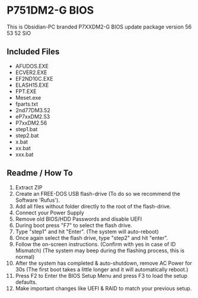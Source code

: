 # P751DM2-G BIOS

This is Obsidian-PC branded P7XXDM2-G BIOS update package version 56 53 52 SiO

## Included Files
- AFUDOS.EXE
- ECVER2.EXE
- EF2ND10C.EXE
- ELASH15.EXE
- FPT.EXE
- Meset.exe
- fparts.txt
- 2nd77DM3.52
- eP7xxDM2.53
- P7xxDM2.56
- step1.bat
- step2.bat
- x.bat
- xx.bat
- xxx.bat

## Readme / How To

1. Extract ZIP
2. Create an FREE-DOS USB flash-drive (To do so we recommend the Software 'Rufus').
3. Add all files without folder directly to the root of the flash-drive. 
4. Connect your Power Supply 
5. Remove old BIOS/HDD Passwords and disable UEFI
6. During boot press "F7" to select the flash drive.
7. Type "step1" and hit "Enter". (The system will auto-reboot)
8. Once again select the flash drive, type "step2" and hit "enter".         
9. Follow the on-screen instructions. (Confirm with yes in case of ID Mismatch)
(The system may beep during the flashing process, this is normal)
10. After the system has completed & auto-shutdown, remove AC Power for 30s
(The first boot takes a little longer and it will automatically reboot.)
11. Press F2 to Enter the BIOS Setup Menu and press F3 to load the setup defaults.
12. Make important changes like UEFI & RAID to match your previous setup.
